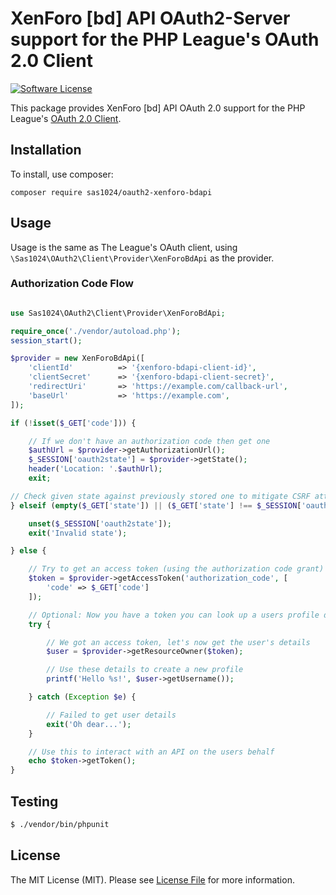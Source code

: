 # XenForo [bd] API OAuth2-Server support for the PHP League's OAuth 2.0 Client
[![Software License](https://img.shields.io/badge/license-MIT-brightgreen.svg?style=flat-square)](LICENSE)

This package provides XenForo [bd] API OAuth 2.0 support for the PHP League's [OAuth 2.0 Client](https://github.com/thephpleague/oauth2-client).

## Installation

To install, use composer:

```
composer require sas1024/oauth2-xenforo-bdapi
```

## Usage

Usage is the same as The League's OAuth client, using `\Sas1024\OAuth2\Client\Provider\XenForoBdApi` as the provider.

### Authorization Code Flow

```php

use Sas1024\OAuth2\Client\Provider\XenForoBdApi;

require_once('./vendor/autoload.php');
session_start();

$provider = new XenForoBdApi([
    'clientId'          => '{xenforo-bdapi-client-id}',
    'clientSecret'      => '{xenforo-bdapi-client-secret}',
    'redirectUri'       => 'https://example.com/callback-url',
    'baseUrl'           => 'https://example.com',
]);

if (!isset($_GET['code'])) {

    // If we don't have an authorization code then get one
    $authUrl = $provider->getAuthorizationUrl();
    $_SESSION['oauth2state'] = $provider->getState();
    header('Location: '.$authUrl);
    exit;

// Check given state against previously stored one to mitigate CSRF attack
} elseif (empty($_GET['state']) || ($_GET['state'] !== $_SESSION['oauth2state'])) {

    unset($_SESSION['oauth2state']);
    exit('Invalid state');

} else {

    // Try to get an access token (using the authorization code grant)
    $token = $provider->getAccessToken('authorization_code', [
        'code' => $_GET['code']
    ]);

    // Optional: Now you have a token you can look up a users profile data
    try {

        // We got an access token, let's now get the user's details
        $user = $provider->getResourceOwner($token);

        // Use these details to create a new profile
        printf('Hello %s!', $user->getUsername());

    } catch (Exception $e) {

        // Failed to get user details
        exit('Oh dear...');
    }

    // Use this to interact with an API on the users behalf
    echo $token->getToken();
}

```

## Testing

``` bash
$ ./vendor/bin/phpunit
```

## License

The MIT License (MIT). Please see [License File](https://github.com/sas1024/oauth2-xenforo-bdapi/blob/master/LICENSE) for more information.